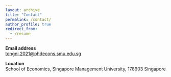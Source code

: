 ```yaml
---
layout: archive
title: "Contact"
permalink: /contact/
author_profile: true
redirect_from:
  - /resume
---
```


**Email address**<br> tongni.2021@phdecons.smu.edu.sg

**Location**<br>School of Economics, Singapore Management University, 178903 Singapore 
